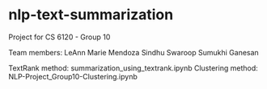 # nlp-text-summarization
Project for CS 6120 - Group 10

Team members:
  LeAnn Marie Mendoza
  Sindhu Swaroop
  Sumukhi Ganesan

TextRank method: summarization_using_textrank.ipynb
Clustering method: NLP-Project_Group10-Clustering.ipynb

